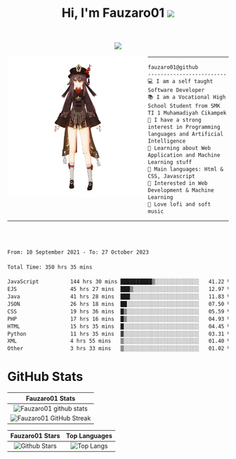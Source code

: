 <h1 align="center">
Hi, I'm Fauzaro01
  <img src="https://media.giphy.com/media/hvRJCLFzcasrR4ia7z/giphy.gif" width="30"></h1>
<br/>

<p align="center">
  <a href="https://github.com/DenverCoder1/readme-typing-svg"><img src="https://readme-typing-svg.herokuapp.com?lines=zZz;Full+Stack+Web+Developer;Student;Software%20Develover;Always%20learning%20new%20things&center=true&width=380&height=45"></a>
</p>

<img align="left" src="/assets/icon2.png" alt="Zeen" width="320" height="320" />
<hr>

```
fauzaro01@github
-------------------------
💻 I am a self taught Software Developer
📚 I am a Vocational High School Student from SMK TI 1 Muhamadiyah Cikampek
📝 I have a strong interest in Programming languages and Artificial Intelligence
🌱 Learning about Web Application and Machine Learning stuff
🌟 Main languages: Html & CSS, Javascript
🚩 Interested in Web Development & Machine Learning
🎵 Love lofi and soft music
```

<hr>
<br>
<br>
<div align="left">
<!--START_SECTION:waka-->

```txt
From: 10 September 2021 - To: 27 October 2023

Total Time: 350 hrs 35 mins

JavaScript          144 hrs 30 mins ██████████▒░░░░░░░░░░░░░░   41.22 %
EJS                 45 hrs 27 mins  ███▒░░░░░░░░░░░░░░░░░░░░░   12.97 %
Java                41 hrs 28 mins  ███░░░░░░░░░░░░░░░░░░░░░░   11.83 %
JSON                26 hrs 18 mins  ██░░░░░░░░░░░░░░░░░░░░░░░   07.50 %
CSS                 19 hrs 36 mins  █▒░░░░░░░░░░░░░░░░░░░░░░░   05.59 %
PHP                 17 hrs 16 mins  █▒░░░░░░░░░░░░░░░░░░░░░░░   04.93 %
HTML                15 hrs 35 mins  █░░░░░░░░░░░░░░░░░░░░░░░░   04.45 %
Python              11 hrs 35 mins  ▓░░░░░░░░░░░░░░░░░░░░░░░░   03.31 %
XML                 4 hrs 55 mins   ▒░░░░░░░░░░░░░░░░░░░░░░░░   01.40 %
Other               3 hrs 33 mins   ▒░░░░░░░░░░░░░░░░░░░░░░░░   01.02 %
```

<!--END_SECTION:waka-->
</div>

# GitHub Stats

|                                                            Fauzaro01 Stats                                                            |
| :--------------------------------------------------------------------------------------------------------------------------------------------: |
|        ![Fauzaro01 github stats](https://github-readme-stats.vercel.app/api?username=Fauzaro01&show_icons=true&theme=algolia)        |
|              ![Fauzaro01 GitHub Streak](https://github-readme-streak-stats.herokuapp.com/?user=Fauzaro01&theme=algolia)              |

|                                                                                              Fauzaro01 Stars                                                                                              |                                                           Top Languages                                                           |
| :----------------------------------------------------------------------------------------------------------------------------------------------------------------------------------------------------------------: | :-------------------------------------------------------------------------------------------------------------------------------: |
| ![Github Stars](https://github-readme-stats.vercel.app/api?username=Fauzaro01&show_icons=true&locale=en&count_private=true&hide_rank=true&custom_title=My%20GitHub%20Stats&disable_animations=true&theme=algolia) | ![Top Langs](https://github-readme-stats.vercel.app/api/top-langs/?username=Fauzaro01&langs_count=8&theme=algolia&layout=compact) |

